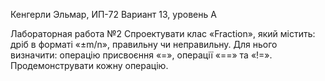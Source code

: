 Кенгерли Эльмар, ИП-72 Вариант 13, уровень А

Лабораторная работа №2
Спроектувати клас «Fraction», який містить: дріб в форматі «±m/n», правильну чи неправильну.
Для нього визначити: операцію присвоєння «=», операції «==» та «!=». 
Продемонструвати кожну операцію.